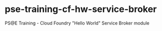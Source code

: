 pse-training-cf-hw-service-broker
=================================

PS@E Training - Cloud Foundry "Hello World" Service Broker module
